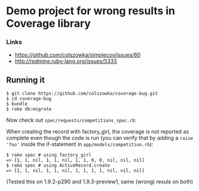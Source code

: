 # Demo project for wrong results in Coverage library

### Links
  
  * https://github.com/colszowka/simplecov/issues/60
  * http://redmine.ruby-lang.org/issues/5333

## Running it

    $ git clone https://github.com/colszowka/coverage-bug.git
    $ cd coverage-bug
    $ bundle
    $ rake db:migrate

Now check out `spec/requests/competitions_spec.rb`:

When creating the record with factory_girl, the coverage is not reported as complete even though
the code is run (you can verify that by adding a `raise 'foo'` inside the if-statement in
`app/models/competition.rb`):

    $ rake spec # using factory_girl
    => [1, 1, nil, 1, 1, nil, 1, 1, 0, 0, nil, nil, nil]
    $ rake spec # using ActiveRecord.create
    => [1, 1, nil, 1, 1, nil, 1, 1, 1, 1, nil, nil, nil]
    
(Tested this on 1.9.2-p290 and 1.9.3-preview1, same (wrong) resuls on both)
